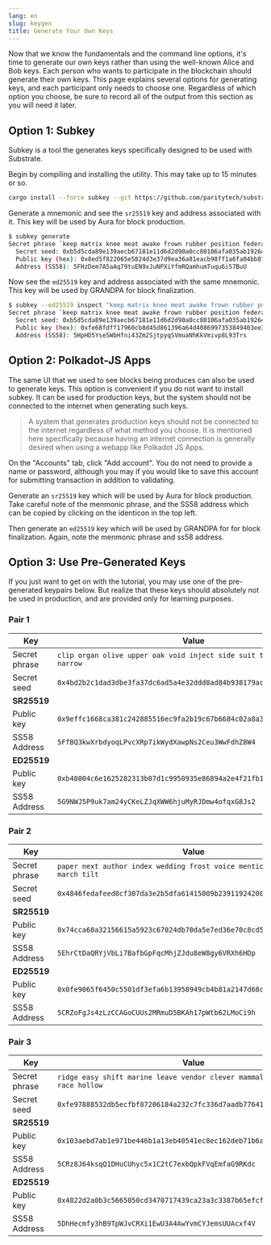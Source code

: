 ```yaml
---
lang: en
slug: keygen
title: Generate Your Own Keys
---
```


Now that we know the fundamentals and the command line options, it's time to generate our own keys
rather than using the well-known Alice and Bob keys. Each person who wants to participate in the
blockchain should generate their own keys. This page explains several options for generating keys,
and each participant only needs to choose one. Regardless of which option you choose, be sure to
record all of the output from this section as you will need it later.

## Option 1: Subkey

Subkey is a tool the generates keys specifically designed to be used with Substrate.

Begin by compiling and installing the utility. This may take up to 15 minutes or so.

```bash
cargo install --force subkey --git https://github.com/paritytech/substrate
```

Generate a mnemonic and see the `sr25519` key and address associated with it. This key will be
used by Aura for block production.

```bash
$ subkey generate
Secret phrase `keep matrix knee meat awake frown rubber position federal easily strategy inhale` is account:
  Secret seed: 0xb5d5cda89e139aecb67181e11d6d2d90a0cc80106afa035ab19264af7b5e5c0b
  Public key (hex): 0x8ed5f822065e5824d3e37d9ea36a81eacb98ff1a6fa04bb87d2fa4915e9ed147
  Address (SS58): 5FHzDem7A5aAq79tuEN9xJuNPXiYfmRQamhumTuqu6i57BuU
```

Now see the `ed25519` key and address associated with the same mnemonic. This key will be used by
GRANDPA for block finalization.

```bash
$ subkey --ed25519 inspect "keep matrix knee meat awake frown rubber position federal easily strategy inhale"
Secret phrase `keep matrix knee meat awake frown rubber position federal easily strategy inhale` is account:
  Secret seed: 0xb5d5cda89e139aecb67181e11d6d2d90a0cc80106afa035ab19264af7b5e5c0b
  Public key (hex): 0xfe68fdff17960cb8d45d861396a64d4086997353849403ee3352996ec68ff4af
  Address (SS58): 5HpHD5YseSWbHfni43Zm2SjtpyqSVmuaNhKkVmivp8L93Trs
```

## Option 2: Polkadot-JS Apps

The same UI that we used to see blocks being produces can also be used to generate keys. This option
is convenient if you do not want to install subkey. It can be used for production keys, but the
system should not be connected to the internet when generating such keys.

> A system that generates production keys should not be connected to the internet regardless of
> what method you choose. It is mentioned here specifically because having an internet connection
> is generally desired when using a webapp like Polkadot JS Apps.

On the "Accounts" tab, click "Add account". You do not need to provide a name or password, although
you may if you would like to save this account for submitting transaction in addition to validating.

Generate an `sr25519` key which will be used by Aura for block production. Take careful note of the
menmonic phrase, and the SS58 address which can be copied by clicking on the identicon in the top
left.

Then generate an `ed25519` key which will be used by GRANDPA for for block finalization. Again,
note the menmonic phrase and ss58 address.

## Option 3: Use Pre-Generated Keys

If you just want to get on with the tutorial, you may use one of the pre-generated keypairs below.
But realize that these keys should absolutely not be used in production, and are provided only for
learning purposes.

### Pair 1

| Key | Value |
| --- | --- |
| Secret phrase | `clip organ olive upper oak void inject side suit toilet stick narrow` |
| Secret seed | `0x4bd2b2c1dad3dbe3fa37dc6ad5a4e32ddd8ad84b938179ac905b0622880e86e7` |
| **SR25519** |  |
| Public key | `0x9effc1668ca381c242885516ec9fa2b19c67b6684c02a8a3237b6862e5c8cd7e` |
| SS58 Address | `5FfBQ3kwXrbdyoqLPvcXRp7ikWydXawpNs2Ceu3WwFdhZ8W4` |
| **ED25519** | |
| Public key | `0xb48004c6e1625282313b07d1c9950935e86894a2e4f21fb1ffee9854d180c781` |
| SS58 Address | `5G9NWJ5P9uk7am24yCKeLZJqXWW6hjuMyRJDmw4ofqxG8Js2` |

### Pair 2

| Key | Value |
| --- | --- |
| Secret phrase |`paper next author index wedding frost voice mention fetch waste march tilt`|
| Secret seed | `0x4846fedafeed0cf307da3e2b5dfa61415009b239119242006fc8c0972dde64b0` |
| **SR25519** |  |
| Public key | `0x74cca68a32156615a5923c67024db70da5e7ed36e70c8cd5bcf3556df152bb6d` |
| SS58 Address | `5EhrCtDaQRYjVbLi7BafbGpFqcMhjZJdu8eW8gy6VRXh6HDp` |
| **ED25519** | |
| Public key | `0x0fe9065f6450c5501df3efa6b13958949cb4b81a2147d68c14ad25366be1ccb4` |
| SS58 Address | `5CRZoFgJs4zLzCCAGoCUUs2MRmuD5BKAh17pWtb62LMoCi9h` |

### Pair 3

| Key | Value |
| --- | --- |
| Secret phrase |`ridge easy shift marine leave vendor clever mammal clown input race hollow`|
| Secret seed | `0xfe97888532db5ecfbf87206184a232c7fc336d7aadb776419b24e3c0ff70c31a` |
| **SR25519** |  |
| Public key | `0x103aebd7ab1e971be446b1a13eb40541ec8ec162deb71b6ae594b3ce02ee5137` |
| SS58 Address | `5CRz8J64ksqQ1DHuCUhyc5x1C2tC7exbQpkFVqEmfaG9RKdc` |
| **ED25519** | |
| Public key | `0x4822d2a0b3c5665050cd3470717439ca23a3c3387b65efcf6a9fbcc93571ea4a` |
| SS58 Address | `5DhHecmfy3hB9TpWJvCRXi1EwU3A4AwYvmCYJemsUUAcxf4V` |
